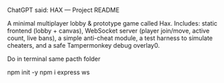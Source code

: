ChatGPT said:
HAX — Project README

A minimal multiplayer lobby & prototype game called Hax.
Includes: static frontend (lobby + canvas), WebSocket server (player join/move, active count, live bans), a simple anti-cheat module, a test harness to simulate cheaters, and a safe Tampermonkey debug overlay0.


Do in terminal same pacth folder


npm init -y
npm i express ws








